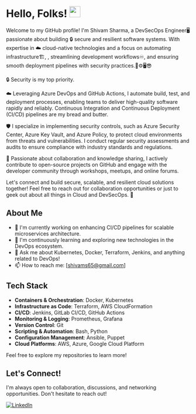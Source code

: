 # Hello, Folks! <img src="https://raw.githubusercontent.com/MartinHeinz/MartinHeinz/master/wave.gif" width="30px" height="30px" />

Welcome to my GitHub profile! I'm Shivam Sharma, a DevSecOps Engineer🖥 passionate about building 🔒 secure and resilient software systems. With expertise in ☁️ cloud-native technologies and a focus on automating infrastructure🏗, , streamlining development workflows♾, and ensuring smooth deployment pipelines with security practices.🚀⚙🖥😎

🔒 Security is my top priority. 

☁️ Leveraging Azure DevOps and GitHub Actions, I automate build, test, and deployment processes, enabling teams to deliver high-quality software rapidly and reliably. Continuous Integration and Continuous Deployment (CI/CD) pipelines are my bread and butter.

🛡️ I specialize in implementing security controls, such as Azure Security Center, Azure Key Vault, and Azure Policy, to protect cloud environments from threats and vulnerabilities. I conduct regular security assessments and audits to ensure compliance with industry standards and regulations.

🚀 Passionate about collaboration and knowledge sharing, I actively contribute to open-source projects on GitHub and engage with the developer community through workshops, meetups, and online forums.

Let's connect and build secure, scalable, and resilient cloud solutions together! Feel free to reach out for collaboration opportunities or just to geek out about all things in Cloud and DevSecOps. 🚀

## About Me

- 🔭 I'm currently working on enhancing CI/CD pipelines for scalable microservices architecture.
- 🌱 I'm continuously learning and exploring new technologies in the DevOps ecosystem.
- 💬 Ask me about Kubernetes, Docker, Terraform, Jenkins, and anything related to DevOps!
- 📫 How to reach me: [shivams65@gmail.com]

## Tech Stack

- **Containers & Orchestration**: Docker, Kubernetes
- **Infrastructure as Code**: Terraform, AWS CloudFormation
- **CI/CD**: Jenkins, GitLab CI/CD, GitHub Actions
- **Monitoring & Logging**: Prometheus, Grafana
- **Version Control**: Git
- **Scripting & Automation**: Bash, Python
- **Configuration Management**: Ansible, Puppet
- **Cloud Platforms**: AWS, Azure, Google Cloud Platform

Feel free to explore my repositories to learn more!

## Let's Connect!

I'm always open to collaboration, discussions, and networking opportunities. Don't hesitate to reach out!

[![LinkedIn](https://img.shields.io/badge/-LinkedIn-blue?style=flat-square&logo=linkedin&logoColor=white)](https://www.linkedin.com/in/shivam-sharma-701261130/)
